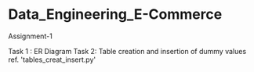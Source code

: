 # Data_Engineering_E-Commerce
Assignment-1

Task 1 : ER Diagram
Task 2: Table creation and insertion of dummy values ref. 'tables_creat_insert.py'

